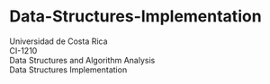 # Data-Structures-Implementation
Universidad de Costa Rica  
CI-1210  
Data Structures and Algorithm Analysis  
Data Structures Implementation  
